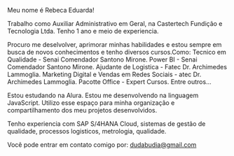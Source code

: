 Meu nome é Rebeca Eduarda!

Trabalho como Auxiliar Administrativo em Geral, na Castertech Fundição e Tecnologia Ltda. Tenho 1 ano e meio de experiencia.

Procuro me deselvolver, aprimorar minhas habilidades e estou sempre em busca de novos conhecimentos e tenho diversos cursos.Como:
Tecnico em Qualidade - Senai Comendador Santono Mirone.
Power BI - Senai Comendador Santono Mirone.
Ajudante de Logistica - Fatec Dr. Archimedes Lammoglia.
Marketing Digital e Vendas em Redes Sociais - atec Dr. Archimedes Lammoglia.
Pacotte Office - Expert Cursos. 
Entre outros...

Estou estudando na Alura.
Estou me desenvolvendo na linguagem JavaScript.
Utilizo esse espaço para minha organização e compartilhamento dos meu projetos desenvolvidos.


Tenho experiencia com SAP S/4HANA Cloud, sistemas de gestão de qualidade, processos logisticos, metrologia, qualidade.


Você pode entrar em contato comigo por:
dudabudia@gmail.com
